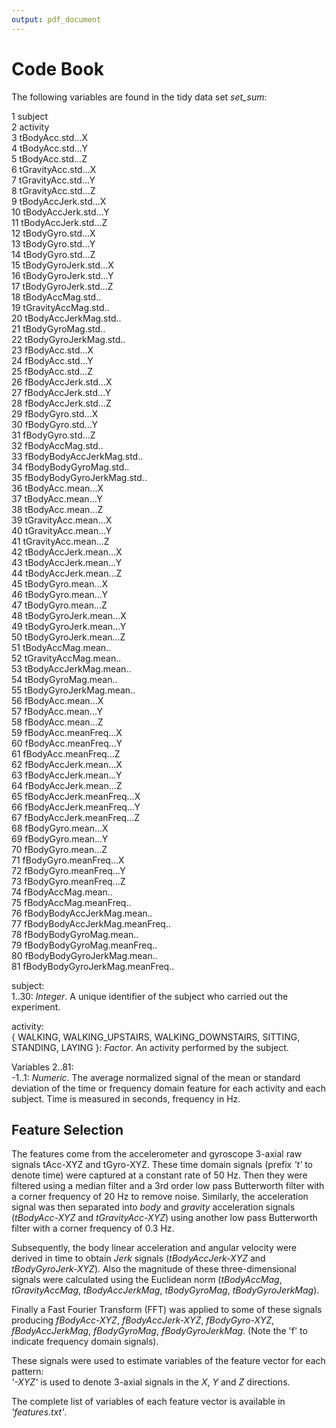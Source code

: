 ```yaml
---
output: pdf_document
---
```

# **Code Book**

The following variables are found in the tidy data set *set\_sum*:

1       subject   
2	activity   
3	tBodyAcc.std...X   
4	tBodyAcc.std...Y   
5	tBodyAcc.std...Z   
6	tGravityAcc.std...X   
7	tGravityAcc.std...Y   
8	tGravityAcc.std...Z   
9	tBodyAccJerk.std...X   
10	tBodyAccJerk.std...Y   
11	tBodyAccJerk.std...Z   
12	tBodyGyro.std...X   
13	tBodyGyro.std...Y   
14	tBodyGyro.std...Z   
15	tBodyGyroJerk.std...X   
16	tBodyGyroJerk.std...Y   
17	tBodyGyroJerk.std...Z   
18	tBodyAccMag.std..   
19	tGravityAccMag.std..   
20	tBodyAccJerkMag.std..   
21	tBodyGyroMag.std..   
22	tBodyGyroJerkMag.std..   
23	fBodyAcc.std...X   
24	fBodyAcc.std...Y   
25	fBodyAcc.std...Z   
26	fBodyAccJerk.std...X    
27	fBodyAccJerk.std...Y    
28	fBodyAccJerk.std...Z   
29	fBodyGyro.std...X   
30	fBodyGyro.std...Y   
31	fBodyGyro.std...Z   
32	fBodyAccMag.std..   
33	fBodyBodyAccJerkMag.std..   
34	fBodyBodyGyroMag.std..   
35	fBodyBodyGyroJerkMag.std..    
36	tBodyAcc.mean...X   
37	tBodyAcc.mean...Y   
38	tBodyAcc.mean...Z   
39	tGravityAcc.mean...X   
40	tGravityAcc.mean...Y   
41	tGravityAcc.mean...Z   
42	tBodyAccJerk.mean...X   
43	tBodyAccJerk.mean...Y   
44	tBodyAccJerk.mean...Z   
45	tBodyGyro.mean...X   
46	tBodyGyro.mean...Y   
47	tBodyGyro.mean...Z   
48	tBodyGyroJerk.mean...X   
49	tBodyGyroJerk.mean...Y   
50	tBodyGyroJerk.mean...Z   
51	tBodyAccMag.mean..   
52	tGravityAccMag.mean..   
53	tBodyAccJerkMag.mean..   
54	tBodyGyroMag.mean..   
55	tBodyGyroJerkMag.mean..   
56	fBodyAcc.mean...X   
57	fBodyAcc.mean...Y   
58	fBodyAcc.mean...Z   
59	fBodyAcc.meanFreq...X   
60	fBodyAcc.meanFreq...Y   
61	fBodyAcc.meanFreq...Z   
62	fBodyAccJerk.mean...X   
63	fBodyAccJerk.mean...Y   
64	fBodyAccJerk.mean...Z   
65	fBodyAccJerk.meanFreq...X   
66	fBodyAccJerk.meanFreq...Y   
67	fBodyAccJerk.meanFreq...Z   
68	fBodyGyro.mean...X   
69	fBodyGyro.mean...Y   
70	fBodyGyro.mean...Z   
71	fBodyGyro.meanFreq...X    
72	fBodyGyro.meanFreq...Y   
73	fBodyGyro.meanFreq...Z   
74	fBodyAccMag.mean..   
75	fBodyAccMag.meanFreq..   
76	fBodyBodyAccJerkMag.mean..    
77	fBodyBodyAccJerkMag.meanFreq..   
78	fBodyBodyGyroMag.mean..   
79	fBodyBodyGyroMag.meanFreq..   
80	fBodyBodyGyroJerkMag.mean..    
81	fBodyBodyGyroJerkMag.meanFreq..   

subject:   
1..30: *Integer*. A unique identifier of the subject who carried out the experiment.

activity:   
{ WALKING, WALKING\_UPSTAIRS, WALKING\_DOWNSTAIRS, SITTING, STANDING, LAYING }: *Factor*. An activity performed by the subject.

Variables 2..81:   
-1..1: *Numeric*. The average normalized signal of the mean or standard deviation of the time or frequency domain feature
for each activity and each subject.
Time is measured in seconds, frequency in Hz.

## Feature Selection

The features come from the accelerometer and gyroscope 3-axial raw signals tAcc-XYZ and tGyro-XYZ. These time domain signals (prefix *'t'* to denote time) were captured at a constant rate of 50 Hz. Then they were filtered using a median filter and a 3rd order low pass Butterworth filter with a corner frequency of 20 Hz to remove noise. Similarly, the acceleration signal was then separated into *body* and *gravity* acceleration signals (*tBodyAcc-XYZ* and *tGravityAcc-XYZ*) using another low pass Butterworth filter with a corner frequency of 0.3 Hz. 

Subsequently, the body linear acceleration and angular velocity were derived in time to obtain *Jerk* signals (*tBodyAccJerk-XYZ* and *tBodyGyroJerk-XYZ*). Also the magnitude of these three-dimensional signals were calculated using the Euclidean norm
(*tBodyAccMag*, *tGravityAccMag*, *tBodyAccJerkMag*, *tBodyGyroMag*, *tBodyGyroJerkMag*). 

Finally a Fast Fourier Transform (FFT) was applied to some of these signals producing *fBodyAcc-XYZ*, *fBodyAccJerk-XYZ*,
*fBodyGyro-XYZ*, *fBodyAccJerkMag*, *fBodyGyroMag*, *fBodyGyroJerkMag*. (Note the 'f' to indicate frequency domain signals). 

These signals were used to estimate variables of the feature vector for each pattern:  
*'-XYZ'* is used to denote 3-axial signals in the *X*, *Y* and *Z* directions.

The complete list of variables of each feature vector is available in *'features.txt'*.